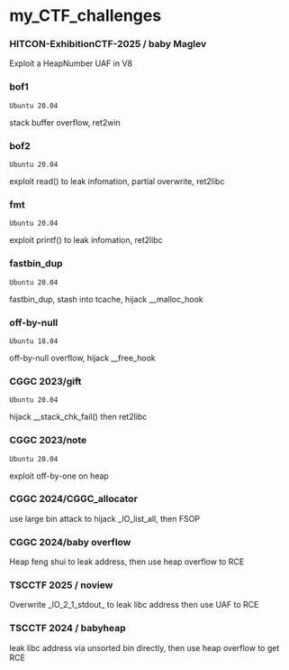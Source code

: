 # my_CTF_challenges

### HITCON-ExhibitionCTF-2025 / baby Maglev
Exploit a HeapNumber UAF in V8

### bof1
```
Ubuntu 20.04
```
stack buffer overflow, ret2win

### bof2
```
Ubuntu 20.04
```
exploit read() to leak infomation, partial overwrite, ret2libc

### fmt
```
Ubuntu 20.04
```
exploit printf() to leak infomation, ret2libc

### fastbin_dup
```
Ubuntu 20.04
```
fastbin_dup, stash into tcache, hijack __malloc_hook

### off-by-null
```
Ubuntu 18.04
```
off-by-null overflow, hijack __free_hook

### CGGC 2023/gift
```
Ubuntu 20.04
```
hijack __stack_chk_fail() then ret2libc

### CGGC 2023/note
```
Ubuntu 20.04
```
exploit off-by-one on heap

### CGGC 2024/CGGC_allocator
use large bin attack to hijack _IO_list_all, then FSOP

### CGGC 2024/baby overflow
Heap feng shui to leak address, then use heap overflow to RCE

### TSCCTF 2025 / noview
Overwrite \_IO_2_1_stdout_ to leak libc address then use UAF to RCE
### TSCCTF 2024 / babyheap
leak libc address via unsorted bin directly, then use heap overflow to get RCE
